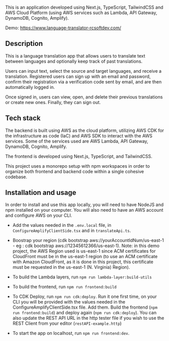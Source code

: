 This is an application developed using Next.js, TypeScript, TailwindCSS and AWS Cloud Platform (using AWS services such as Lambda, API Gateway, DynamoDB, Cognito, Amplify).

Demo: https://www.language-translator-rcsoftdev.com/

## Description

This is a language translation app that allows users to translate text between languages and optionally keep track of past translations.

Users can input text, select the source and target languages, and receive a translation. Registered users can sign up with an email and password, confirm their registration via a verification code sent by email, and are then automatically logged in.

Once signed in, users can view, open, and delete their previous translations or create new ones. Finally, they can sign out.

## Tech stack

The backend is built using AWS as the cloud platform, utilizing AWS CDK for the infrastructure as code (IaC) and AWS SDK to interact with the AWS services. Some of the services used are AWS Lambda, API Gateway, DynamoDB, Cognito, Amplify.

The frontend is developed using Next.js, TypeScript, and TailwindCSS.

This project uses a monorepo setup with npm workspaces in order to organize both frontend and backend code within a single cohesive codebase.

## Installation and usage

In order to install and use this app locally, you will need to have NodeJS and npm installed on your computer. You will also need to have an AWS account and configure AWS on your CLI.

- Add the values needed in the `.env.local` file, in `ConfigureAmplifyClientSide.tsx` and in `translateApi.ts`.

- Boostrap your region (cdk bootstrap aws://yourAccountIdNum/us-east-1 - eg : cdk bootstrap aws://12345612366/us-east-1). Note: in this demo project, the AWS Region used is us-east-1 since ACM certificates for CloudFront must be in the us-east-1 region (to use an ACM certificate with Amazon CloudFront, as it is done in this project, this certificate must be requested in the us-east-1 (N. Virginia) Region).

- To build the Lambda layers, run `npm run lambda-layer:build-utils`

- To build the frontend, run `npm run frontend:build`

- To CDK Deploy, run `npm run cdk:deploy`. Run it one first time, on your CLI you will be provided with the values needed in the ConfigureAmplifyClientSide.tsx file. Add them. Build the frontend (`npm run frontend:build`) and deploy again (`npm run cdk:deploy`). You can also update the REST API URL in the http tester file if you wish to use the REST Client from your editor (`restAPI-example.http`)

- To start the app on localhost, run `npm run frontend:dev`.
